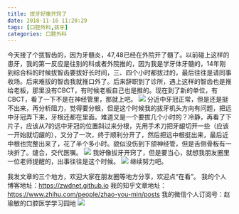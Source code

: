 ```yaml
---
title: 拔牙好像开窍了
date: 2018-11-16 11:20:29
tags: [口腔外科,拔牙]
categories: 口腔外科
---
```

今天接了个拔智齿的，因为牙髓炎，47,48已经在外院开了髓了。以前碰上这样的患牙，我的第一反应是往别的科或者外院推的，因为我是学牙体牙髓的，14年刚到综合科的时候拔智齿要拔好长时间，三、四个小时都拔过的，最后往往是请同事收场。后来难拔的智齿我就推口外了。后来辞职到了诊所，遇上这样的智齿也是推给老板，那里没有CBCT，有时候老板自己也是推的。现在到了新的单位，有CBCT，看了一下不是在神经管里，那就上吧。
![](https://zymblog-1258069789.cos.ap-chengdu.myqcloud.com/blog0004-byhxkql/01.jpg)
分近中牙冠正常，但是还是挺不出来，再分析阻力，觉得要分根，但是这个时候我的拔牙机头方向有问题，把远中牙冠弄下来，牙根还都在里面。难道又是一个要拔几个小时的？冷静，再看了下片子，应该从7的远中牙冠的位置斜过来分根，先用手术刀把牙龈切开一些（应该一开始就切龈的），又分了一次，终于顺利分开了，然后把远中根挺出来，最后近中根也完整出来了，花了半个多小时。貌似没伤到下颌神经管，但是舌侧骨板有一块折了。缝合，交代医嘱。
![](https://zymblog-1258069789.cos.ap-chengdu.myqcloud.com/blog0004-byhxkql/02.jpg)
我好像拔牙开窍了，但是要当心，就想我朋友圈里一位老师提醒的，出事往往是这个时候。
![](https://zymblog-1258069789.cos.ap-chengdu.myqcloud.com/blog0004-byhxkql/03.jpg)
继续努力吧。

我发文章的三个地方，欢迎大家在朋友圈等地方分享，欢迎点“在看”。
我的个人博客地址：https://zwdnet.github.io
我的知乎文章地址： https://www.zhihu.com/people/zhao-you-min/posts
我的微信个人订阅号：赵瑜敏的口腔医学学习园地
![](https://zymblog-1258069789.cos.ap-chengdu.myqcloud.com/other/wx.jpg)